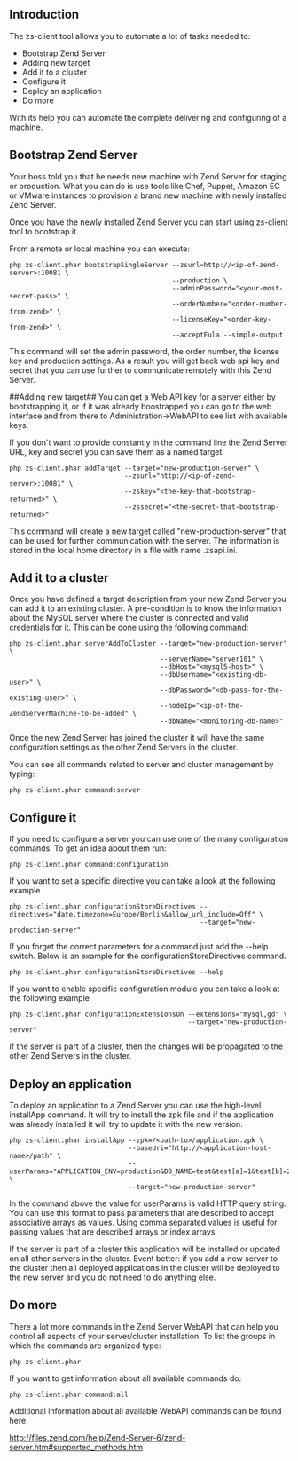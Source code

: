 ## Introduction ##
The zs-client tool allows you to automate a lot of tasks needed to:
- Bootstrap Zend Server
- Adding new target
- Add it to a cluster
- Configure it
- Deploy an application
- Do more
	
With its help you can automate the complete delivering and configuring of a machine.

## Bootstrap Zend Server ##
Your boss told you that he needs new machine with Zend Server for staging or production.
What you can do is use tools like Chef, Puppet, Amazon EC or VMware instances to provision
a brand new machine with newly installed Zend Server.

Once you have the newly installed Zend Server you can start using zs-client tool to bootstrap it.

From a remote or local machine you can execute:
```
php zs-client.phar bootstrapSingleServer --zsurl=http://<ip-of-zend-server>:10081 \
                                         --production \
                                         --adminPassword="<your-most-secret-pass>" \
                                         --orderNumber="<order-number-from-zend>" \
                                         --licenseKey="<order-key-from-zend>" \
                                         --acceptEula --simple-output
```
This command will set the admin password, the order number, the license key and production settings.
As a result you will get back web api key and secret that you can use further to communicate remotely with this Zend Server.

##Adding new target##
You can get a Web API key for a server either by bootstrapping it, or if it was already boostrapped
you can go to the web interface and from there to Administration->WebAPI to see list with available keys.

If you don't want to provide constantly in the command line the
Zend Server URL, key and secret you can save them as a named target.  
```
php zs-client.phar addTarget --target="new-production-server" \
                             --zsurl="http://<ip-of-zend-server>:10081" \
                             --zskey="<the-key-that-bootstrap-returned>" \
                             --zssecret="<the-secret-that-bootstrap-returned>"
```
This command will create a new target called "new-production-server" that can be used for further
communication with the server. The information is stored in the local home directory in a file with name .zsapi.ini.

## Add it to a cluster ##
Once you have defined a target description from your new Zend Server you can add it to an existing cluster.
A pre-condition is to know the information about the MySQL server where the cluster is connected and valid credentials for it. 
This can be done using the following command:
```
php zs-client.phar serverAddToCluster --target="new-production-server" \
                                      --serverName="server101" \
                                      --dbHost="<mysql5-host>" \
                                      --dbUsername="<existing-db-user>" \
                                      --dbPassword="<db-pass-for-the-existing-user>" \
                                      --nodeIp="<ip-of-the-ZendServerMachine-to-be-added" \
                                      --dbName="<monitoring-db-name>"	  

```
Once the new Zend Server has joined the cluster it will have the same configuration settings as the other Zend Servers in the cluster.

You can see all commands related to server and cluster management by typing:

```
php zs-client.phar command:server

```

## Configure it ##
If you need to configure a server you can use one of the many configuration commands. 
To get an idea about them run:
```
php zs-client.phar command:configuration
```

If you want to set a specific directive you can take a look at the following example
```
php zs-client.phar configurationStoreDirectives --directives="date.timezone=Europe/Berlin&allow_url_include=Off" \
                                                --target="new-production-server"
```

If you forget the correct parameters for a command just add the --help switch. Below is an example for the 
configurationStoreDirectives command.

```
php zs-client.phar configurationStoreDirectives --help
```

If you want to enable specific configuration module you can take a look at the following example
```
php zs-client.phar configurationExtensionsOn --extensions="mysql,gd" \
                                             --target="new-production-server"
```

If the server is part of a cluster, then the changes will be propagated to
the other Zend Servers in the cluster. 

## Deploy an application ##
To deploy an application to a Zend Server you can use the high-level installApp command. It will
try to install the zpk file and if the application was already installed it will try to update it 
with the new version.

```
php zs-client.phar installApp --zpk=/<path-to>/application.zpk \
                              --baseUri="http://<application-host-name>/path" \
                              --userParams="APPLICATION_ENV=production&DB_NAME=test&test[a]=1&test[b]=2" \
                              --target="new-production-server"
```
In the command above the value for userParams is valid HTTP query string. You can use this format to pass parameters
that are described to accept associative arrays as values. Using comma separated values is useful for passing values that
are described arrays or index arrays.

If the server is part of a cluster this application will be installed or updated on all other servers in the cluster. 
Event better: if you add a new server to the cluster then all deployed applications in the cluster will be deployed to the new server
and you do not need to do anything else.

## Do more ##
There a lot more commands in the Zend Server WebAPI that can help you control all aspects of your server/cluster installation.
To list the groups in which the commands are organized type:

```
php zs-client.phar
```

If you want to get information about all available commands do:
```
php zs-client.phar command:all
```

Additional information about all available WebAPI commands can be found here:

http://files.zend.com/help/Zend-Server-6/zend-server.htm#supported_methods.htm 
